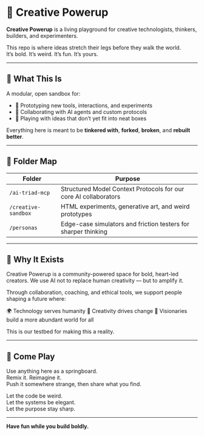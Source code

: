 # 🌈 Creative Powerup

**Creative Powerup** is a living playground for creative technologists, thinkers, builders, and experimenters.

This repo is where ideas stretch their legs before they walk the world.  
It’s bold. It’s weird. It’s fun. It’s yours.

---

## 🎯 What This Is

A modular, open sandbox for:
- 🔧 Prototyping new tools, interactions, and experiments
- 🤖 Collaborating with AI agents and custom protocols
- 🧠 Playing with ideas that don’t yet fit into neat boxes

Everything here is meant to be **tinkered with**, **forked**, **broken**, and **rebuilt better**.

---

## 🧩 Folder Map

| Folder | Purpose |
|--------|---------|
| `/ai-triad-mcp` | Structured Model Context Protocols for our core AI collaborators |
| `/creative-sandbox` | HTML experiments, generative art, and weird prototypes |
| `/personas` | Edge-case simulators and friction testers for sharper thinking |

---

## 🧠 Why It Exists

Creative Powerup is a community-powered space for bold, heart-led creators.
We use AI not to replace human creativity — but to amplify it.

Through collaboration, coaching, and ethical tools, we support people shaping a future where:

🌍 Technology serves humanity
🎨 Creativity drives change
🚀 Visionaries build a more abundant world for all

This is our testbed for making this a reality.

---

## 🚀 Come Play

Use anything here as a springboard.  
Remix it. Reimagine it.  
Push it somewhere strange, then share what you find.

Let the code be weird.  
Let the systems be elegant.  
Let the purpose stay sharp.

---

**Have fun while you build boldly.**
